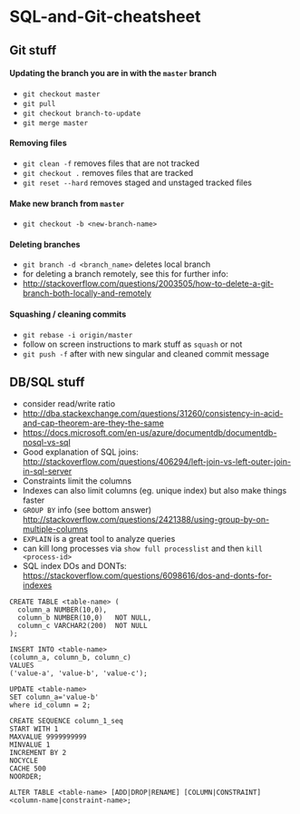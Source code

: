 # SQL-and-Git-cheatsheet

## Git stuff

#### Updating the branch you are in with the `master` branch
* `git checkout master`
* `git pull`
* `git checkout branch-to-update`
* `git merge master`

#### Removing files
* `git clean -f` removes files that are not tracked
* `git checkout .` removes files that are tracked
* `git reset --hard` removes staged and unstaged tracked files

#### Make new branch from `master`
* `git checkout -b <new-branch-name>`

#### Deleting branches
* `git branch -d <branch_name>` deletes local branch
* for deleting a branch remotely, see this for further info:
 * http://stackoverflow.com/questions/2003505/how-to-delete-a-git-branch-both-locally-and-remotely
 
#### Squashing / cleaning commits
* `git rebase -i origin/master`
* follow on screen instructions to mark stuff as `squash` or not
* `git push -f` after with new singular and cleaned commit message

## DB/SQL stuff

* consider read/write ratio
* http://dba.stackexchange.com/questions/31260/consistency-in-acid-and-cap-theorem-are-they-the-same
* https://docs.microsoft.com/en-us/azure/documentdb/documentdb-nosql-vs-sql
* Good explanation of SQL joins: http://stackoverflow.com/questions/406294/left-join-vs-left-outer-join-in-sql-server
* Constraints limit the columns
* Indexes can also limit columns (eg. unique index) but also make things faster
* `GROUP BY` info (see bottom answer) http://stackoverflow.com/questions/2421388/using-group-by-on-multiple-columns
* `EXPLAIN` is a great tool to analyze queries
* can kill long processes via `show full processlist` and then `kill <process-id>`
* SQL index DOs and DONTs: https://stackoverflow.com/questions/6098616/dos-and-donts-for-indexes

```
CREATE TABLE <table-name> (
  column_a NUMBER(10,0),
  column_b NUMBER(10,0)   NOT NULL,
  column_c VARCHAR2(200)  NOT NULL
);
```

```
INSERT INTO <table-name>
(column_a, column_b, column_c)
VALUES
('value-a', 'value-b', 'value-c');
```

```
UPDATE <table-name>
SET column_a='value-b'
where id_column = 2;
```

```
CREATE SEQUENCE column_1_seq
START WITH 1
MAXVALUE 9999999999
MINVALUE 1
INCREMENT BY 2
NOCYCLE
CACHE 500
NOORDER;
```

```
ALTER TABLE <table-name> [ADD|DROP|RENAME] [COLUMN|CONSTRAINT] <column-name|constraint-name>;
```

